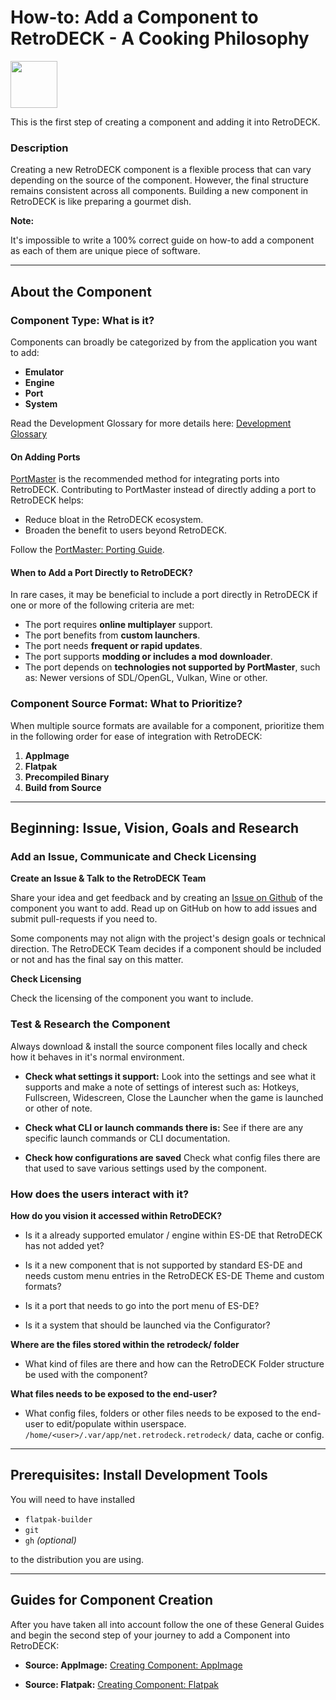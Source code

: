 # How-to: Add a Component to RetroDECK - A Cooking Philosophy

<img src="../../../wiki_icons/pixelitos/cs-extensions.png" width="75">

This is the first step of creating a component and adding it into RetroDECK.

### Description

Creating a new RetroDECK component is a flexible process that can vary depending on the source of the component. However, the final structure remains consistent across all components. Building a new component in RetroDECK is like preparing a gourmet dish.

**Note:** 

It's impossible to write a 100% correct guide on how-to add a component as each of them are unique piece of software.

---

## About the Component

### Component Type: What is it?

Components can broadly be categorized by from the application you want to add:

- **Emulator**
- **Engine**
- **Port**
- **System**

Read the Development Glossary for more details here: [Development Glossary](../development-glossary.md) 

#### On Adding Ports

[PortMaster](https://portmaster.games/) is the recommended method for integrating ports into RetroDECK. Contributing to PortMaster instead of directly adding a port to RetroDECK helps:

- Reduce bloat in the RetroDECK ecosystem.
- Broaden the benefit to users beyond RetroDECK.

Follow the [PortMaster: Porting Guide](https://portmaster.games/porting.html).

#### When to Add a Port Directly to RetroDECK?

In rare cases, it may be beneficial to include a port directly in RetroDECK if one or more of the following criteria are met:

- The port requires **online multiplayer** support.
- The port benefits from **custom launchers**.
- The port needs **frequent or rapid updates**.
- The port supports **modding or includes a mod downloader**.
- The port depends on **technologies not supported by PortMaster**, such as: Newer versions of SDL/OpenGL, Vulkan, Wine or other.


### Component Source Format: What to Prioritize?

When multiple source formats are available for a component, prioritize them in the following order for ease of integration with RetroDECK:

1. **AppImage**
2. **Flatpak**
3. **Precompiled Binary**
4. **Build from Source**

---

## Beginning: Issue, Vision, Goals and Research

### Add an Issue, Communicate and Check Licensing

**Create an Issue & Talk to the RetroDECK Team**

Share your idea and get feedback and by creating an [Issue on Github](https://github.com/RetroDECK/RetroDECK/issues) of the component you want to add. Read up on GitHub on how to add issues and submit pull-requests if you need to.

Some components may not align with the project's design goals or technical direction. The RetroDECK Team decides if a component should be included or not and has the final say on this matter. 

**Check Licensing** 

Check the licensing of the component you want to include. 

### Test & Research the Component

Always download & install the source component files locally and check how it behaves in it's normal environment. 

- **Check what settings it support:** Look into the settings and see what it supports and make a note of settings of interest such as: Hotkeys, Fullscreen, Widescreen, Close the Launcher when the game is launched or other of note. 

- **Check what CLI or launch commands there is:** See if there are any specific launch commands or CLI documentation. 

- **Check how configurations are saved** Check what config files there are that used to save various settings used by the component. 

### How does the users interact with it?

**How do you vision it accessed within RetroDECK?** 

- Is it a already supported emulator / engine within ES-DE that RetroDECK has not added yet?

- Is it a new component that is not supported by standard ES-DE and needs custom menu entries in the RetroDECK ES-DE Theme and custom formats? 

- Is it a port that needs to go into the port menu of ES-DE?

- Is it a system that should be launched via the Configurator? 

**Where are the files stored within the retrodeck/ folder**

- What kind of files are there and how can the RetroDECK Folder structure be used with the component?

**What files needs to be exposed to the end-user?**

- What config files, folders or other files needs to be exposed to the end-user to edit/populate within userspace. `/home/<user>/.var/app/net.retrodeck.retrodeck/` data, cache or config.

---

## Prerequisites: Install Development Tools

You will need to have installed 

- `flatpak-builder`
- `git`
- `gh` *(optional)* 

to the distribution you are using.

---

##  Guides for Component Creation

After you have taken all into account follow the one of these General Guides and begin the second step of your journey to add a Component into RetroDECK:

- **Source: AppImage:** [Creating Component: AppImage](component-create-appimage.md)

- **Source: Flatpak:** [Creating Component: Flatpak](component-create-flatpak.md)
